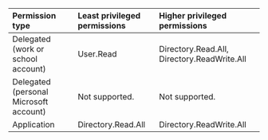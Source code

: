 |Permission type|Least privileged permissions|Higher privileged permissions|
|:---|:---|:---|
|Delegated (work or school account)|User.Read|Directory.Read.All, Directory.ReadWrite.All|
|Delegated (personal Microsoft account)|Not supported.|Not supported.|
|Application|Directory.Read.All|Directory.ReadWrite.All|
